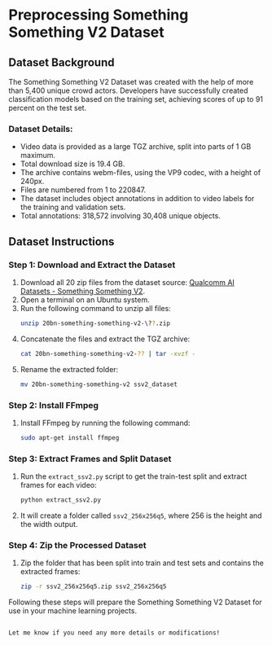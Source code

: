 # Preprocessing Something Something V2 Dataset

## Dataset Background

The Something Something V2 Dataset was created with the help of more than 5,400 unique crowd actors. Developers have successfully created classification models based on the training set, achieving scores of up to 91 percent on the test set.

### Dataset Details:
- Video data is provided as a large TGZ archive, split into parts of 1 GB maximum.
- Total download size is 19.4 GB.
- The archive contains webm-files, using the VP9 codec, with a height of 240px.
- Files are numbered from 1 to 220847.
- The dataset includes object annotations in addition to video labels for the training and validation sets.
- Total annotations: 318,572 involving 30,408 unique objects.

## Dataset Instructions

### Step 1: Download and Extract the Dataset
1. Download all 20 zip files from the dataset source:  [Qualcomm AI Datasets - Something Something V2](https://developer.qualcomm.com/software/ai-datasets/something-something).
2. Open a terminal on an Ubuntu system.
3. Run the following command to unzip all files:
   ```bash
   unzip 20bn-something-something-v2-\??.zip
   ```
4. Concatenate the files and extract the TGZ archive:
   ```bash
   cat 20bn-something-something-v2-?? | tar -xvzf -
   ```
5. Rename the extracted folder:
   ```bash
   mv 20bn-something-something-v2 ssv2_dataset
   ```

### Step 2: Install FFmpeg
1. Install FFmpeg by running the following command:
   ```bash
   sudo apt-get install ffmpeg
   ```

### Step 3: Extract Frames and Split Dataset
1. Run the `extract_ssv2.py` script to get the train-test split and extract frames for each video:
   ```bash
   python extract_ssv2.py
   ```
2. It will create a folder called `ssv2_256x256q5`, where 256 is the height and the width output.

### Step 4: Zip the Processed Dataset
1. Zip the folder that has been split into train and test sets and contains the extracted frames:
   ```bash
   zip -r ssv2_256x256q5.zip ssv2_256x256q5
   ```

Following these steps will prepare the Something Something V2 Dataset for use in your machine learning projects.
```

Let me know if you need any more details or modifications!